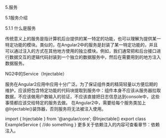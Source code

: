 
5.服务

5.1服务介绍

5.1.1 什么是服务

传统意义上的服务是指计算机后台提供的某一特定的功能，也可以理解为提供某一特定功能的模块。类似的，在Angular2中的服务是封装了某一特定功能的，并且可以通过注入的方式在其他地方使用的独立模块。例如，我们通常把和后台接口进行数据交互的逻辑代码封装到一个独立的数据服务中，然后在需要用到的地方注入数据服务。

NG2中的Service（Injectable）

服务在Angular2应用中应用十分广泛。为了保证组件类的精简轻量以方便后期的维护，应该把包含特定功能的代码块提取到服务中：组件本身不应该从服务器拉取数据，不应该做用户数输入的验证，不应该直接把日志信息达到console中，这些事情都应该交给特定的服务去做。
在Angular2中，需要给每个服务类加上@Injectable()装饰器，否则服务将无法被注入使用。

import { Injectable } from '@angular/core';
@Injectable()
export class ExampleService {
//do something
}
更多关于依赖注入的内容可查看章节：依赖注入。
